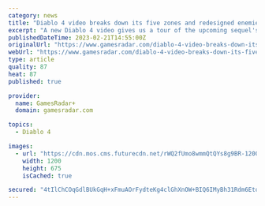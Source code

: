 ```yaml
---
category: news
title: "Diablo 4 video breaks down its five zones and redesigned enemies"
excerpt: "A new Diablo 4 video gives us a tour of the upcoming sequel's five distinct zones, shares a deliciously macabre enemy redesign, and confirms it abides by the official code of the internet: you can pet ..."
publishedDateTime: 2023-02-21T14:55:00Z
originalUrl: "https://www.gamesradar.com/diablo-4-video-breaks-down-its-five-zones-and-redesigned-enemies/"
webUrl: "https://www.gamesradar.com/diablo-4-video-breaks-down-its-five-zones-and-redesigned-enemies/"
type: article
quality: 87
heat: 87
published: true

provider:
  name: GamesRadar+
  domain: gamesradar.com

topics:
  - Diablo 4

images:
  - url: "https://cdn.mos.cms.futurecdn.net/rWQ2fUmo8wmmQtQYs8g9BR-1200-80.jpg"
    width: 1200
    height: 675
    isCached: true

secured: "4tIlChCOqGdlBUkGqH+xFmuAOrFydteKg4clGhXnOW+BIQ6IMyBh31Rdm6EtoAeLPA4ov8AZ7370HJyFPGklw8xLiopR2nJtnCu7ljOYotJwWDH8umEmua3lj0nlgNfqGqf0nc18Y5f0SrMUItI6YBJkKhPAan9DE0Xx2fhdTNcB0Jja7x1sz9k19hTOA+yGnuNH7/UAeew1xCMfRQz9Nn//dl3Jx5LLb5qOosBRl0XaH676P0NfDsCgF+l9rEvxxN7v0kukJQqQKTuLqR+ouOZ3jBwLZv1kDeROZk3HfLwq7xfVr1y25Y47NSjYsByamSFf1ZZCqSbV5IUJWYtfiETL91opqtcnKe2MI1Um3hY=;S01Kc9ZsJy0HEt6t7Yq92A=="
---
```


